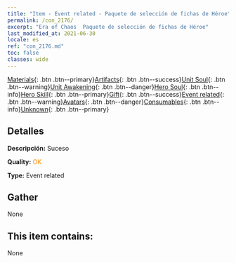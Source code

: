 ```yaml
---
title: "Item - Event related - Paquete de selección de fichas de Héroe"
permalink: /con_2176/
excerpt: "Era of Chaos  Paquete de selección de fichas de Héroe"
last_modified_at: 2021-06-30
locale: es
ref: "con_2176.md"
toc: false
classes: wide
---
```

 [Materials](/ItemsES/){: .btn .btn--primary}[Artifacts](/ItemsES/Artifacts/){: .btn .btn--success}[Unit Soul](/ItemsES/UnitSoul/){: .btn .btn--warning}[Unit Awakening](/ItemsES/UnitAwakening/){: .btn .btn--danger}[Hero Soul](/ItemsES/HeroSoul/){: .btn .btn--info}[Hero Skill](/ItemsES/HeroSkill/){: .btn .btn--primary}[Gift](/ItemsES/Gift/){: .btn .btn--success}[Event related](/ItemsES/Events/){: .btn .btn--warning}[Avatars](/ItemsES/Avatars/){: .btn .btn--danger}[Consumables](/ItemsES/Consumables/){: .btn .btn--info}[Unknown](/ItemsES/Unknown/){: .btn .btn--primary}

## Detalles
 **Descripción:** Suceso

 **Quality:** <span style="color: #FF8C00">OK</span>

 **Type:** Event related

## Gather

  None

## This item contains:

  None

